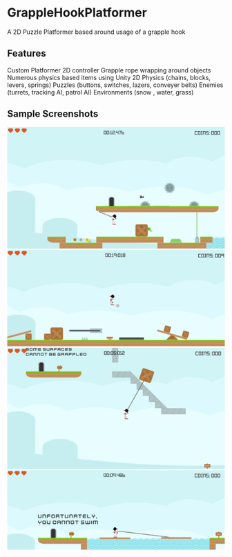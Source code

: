 # GrappleHookPlatformer
A 2D Puzzle Platformer based around usage of a grapple hook

## Features
Custom Platformer 2D controller
Grapple rope wrapping around objects
Numerous physics based items using Unity 2D Physics (chains, blocks, levers, springs)
Puzzles (buttons, switches, lazers, conveyer belts)
Enemies (turrets, tracking AI, patrol AI)
Environments (snow , water, grass)

## Sample Screenshots
![](Images/Screenshot1.jpg)
![](Images/Screenshot2.jpg)
![](Images/Screenshot3.jpg)
![](Images/Screenshot4.jpg)
